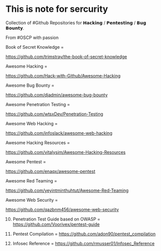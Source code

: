 # This is note for sercurity 

Collection of #Github Repositories for 𝗛𝗮𝗰𝗸𝗶𝗻𝗴 / 𝗣𝗲𝗻𝘁𝗲𝘀𝘁𝗶𝗻𝗴 / 𝗕𝘂𝗴 𝗕𝗼𝘂𝗻𝘁𝘆.

From #OSCP with passion

Book of Secret Knowledge = 

https://github.com/trimstray/the-book-of-secret-knowledge

Awesome Hacking = 

https://github.com/Hack-with-Github/Awesome-Hacking

Awesome Bug Bounty = 

https://github.com/djadmin/awesome-bug-bounty

Awesome Penetration Testing = 

https://github.com/wtsxDev/Penetration-Testing

Awesome Web Hacking = 

https://github.com/infoslack/awesome-web-hacking

Awesome Hacking Resources = 

https://github.com/vitalysim/Awesome-Hacking-Resources

Awesome Pentest = 

https://github.com/enaqx/awesome-pentest

Awesome Red Teaming = 

https://github.com/yeyintminthuhtut/Awesome-Red-Teaming

Awesome Web Security = 

https://github.com/qazbnm456/awesome-web-security

10. Penetration Test Guide based on OWASP = https://github.com/Voorivex/pentest-guide

11. Pentest Compilation = https://github.com/adon90/pentest_compilation

12. Infosec Reference = https://github.com/rmusser01/Infosec_Reference
